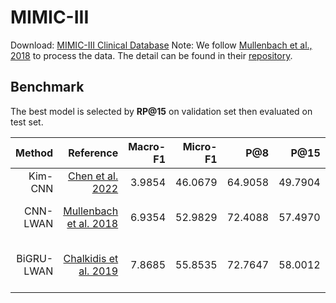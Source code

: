 # MIMIC-III

Download: [MIMIC-III Clinical Database](https://physionet.org/content/mimiciii/1.4/)
Note: We follow [Mullenbach et al., 2018](https://arxiv.org/abs/1802.05695) to process the data. The detail can be found in their [repository](https://github.com/jamesmullenbach/caml-mimic).
## Benchmark
The best model is selected by **RP@15** on validation set then evaluated on test set.

| Method | Reference |     Macro-F1     |     Micro-F1     |     P@8       |     P@15     |     RP@8     |     RP@15     |     nDCG@15     | Cfg | Time |
|-----------------:|-----------------:|-----------------:|-----------------:|-----------------:|-----------------:|-----------------:|-----------------:|-----------------:|-----------------:|-----------------:|
|     Kim-CNN     | [Chen et al. 2022](https://www.csie.ntu.edu.tw/~cjlin/papers/xmlcnn/xml_cnn_study.pdf) |     3.9854     |     46.0679     |     64.9058     |     49.7904     |     66.3422     |     57.4185     |     63.4506     | [Cfg](./kim_cnn.yml) | 40 mins |
|     CNN-LWAN     | [Mullenbach et al. 2018](https://aclanthology.org/N18-1100/) |     6.9354     |     52.9829     |     72.4088     |     57.4970     |     74.0617     |     66.3423     |     71.3641     | [Cfg](./cnn_lwan.yml) | 2 hrs 50 mins |
|     BiGRU-LWAN     | [Chalkidis et al. 2019](https://aclanthology.org/P19-1636/) |     7.8685     |     55.8535     |     72.7647     |     58.0012     |     74.4926     |     66.8688     |     71.8933     |[Cfg](./bigru_lwan.yml) | 17 hrs 20 mins |
